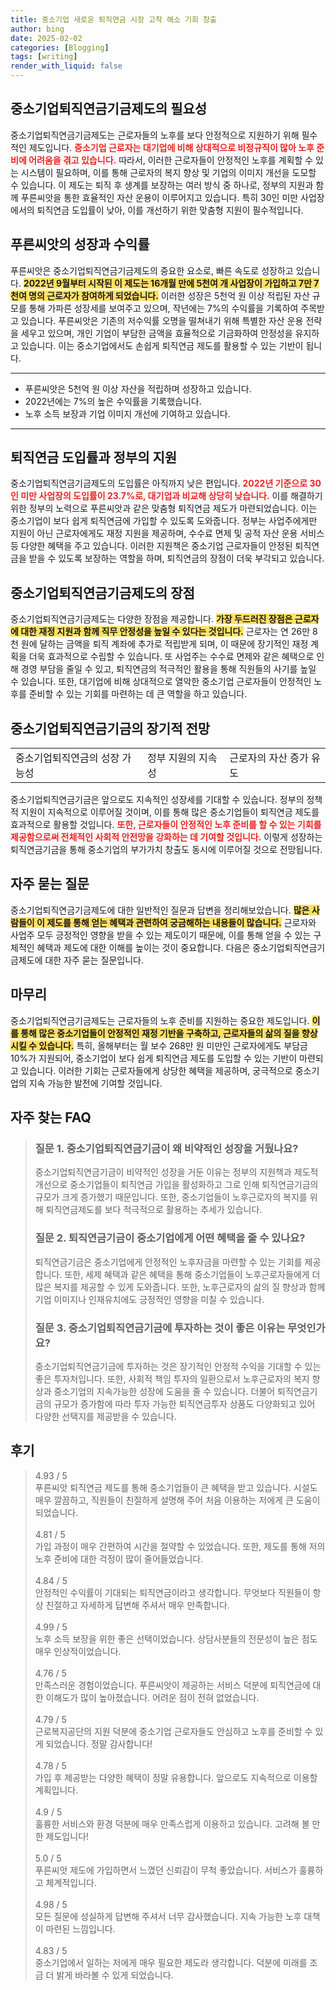 ```yaml
---
title: 중소기업 새로운 퇴직연금 시장 고착 해소 기회 창출
author: bing
date: 2025-02-02
categories: [Blogging]
tags: [writing]
render_with_liquid: false
---
```



<h2 id='중소기업퇴직연금기금제도의 필요성'>중소기업퇴직연금기금제도의 필요성</h2>

<p>중소기업퇴직연금기금제도는 근로자들의 노후를 보다 안정적으로 지원하기 위해 필수적인 제도입니다. <b><span style="color: #ee2323;">중소기업 근로자는 대기업에 비해 상대적으로 비정규직이 많아 노후 준비에 어려움을 겪고 있습니다.</span></b> 따라서, 이러한 근로자들이 안정적인 노후를 계획할 수 있는 시스템이 필요하며, 이를 통해 근로자의 복지 향상 및 기업의 이미지 개선을 도모할 수 있습니다. 이 제도는 퇴직 후 생계를 보장하는 여러 방식 중 하나로, 정부의 지원과 함께 푸른씨앗을 통한 효율적인 자산 운용이 이루어지고 있습니다. 특히 30인 미만 사업장에서의 퇴직연금 도입률이 낮아, 이를 개선하기 위한 맞춤형 지원이 필수적입니다.</p>

<h2 id='푸른씨앗의 성장과 수익률'>푸른씨앗의 성장과 수익률</h2>

<p>푸른씨앗은 중소기업퇴직연금기금제도의 중요한 요소로, 빠른 속도로 성장하고 있습니다. <b><span style="background-color: #ffe066;">2022년 9월부터 시작된 이 제도는 16개월 만에 5천여 개 사업장이 가입하고 7만 7천여 명의 근로자가 참여하게 되었습니다.</span></b> 이러한 성장은 5천억 원 이상 적립된 자산 규모를 통해 가파른 성장세를 보여주고 있으며, 작년에는 7%의 수익률을 기록하여 주목받고 있습니다. 푸른씨앗은 기존의 저수익률 오명을 떨쳐내기 위해 특별한 자산 운용 전략을 세우고 있으며, 개인 기업이 부담한 금액을 효율적으로 기금화하여 안정성을 유지하고 있습니다. 이는 중소기업에서도 손쉽게 퇴직연금 제도를 활용할 수 있는 기반이 됩니다.</p>

<hr />

<ul>
    <li>푸른씨앗은 5천억 원 이상 자산을 적립하며 성장하고 있습니다.</li>
    <li>2022년에는 7%의 높은 수익률을 기록했습니다.</li>
    <li>노후 소득 보장과 기업 이미지 개선에 기여하고 있습니다.</li>
</ul>

<hr />

<h2 id='퇴직연금 도입률과 정부의 지원'>퇴직연금 도입률과 정부의 지원</h2>

<p>중소기업퇴직연금기금제도의 도입률은 아직까지 낮은 편입니다. <b><span style="color: #ee2323;">2022년 기준으로 30인 미만 사업장의 도입률이 23.7%로, 대기업과 비교해 상당히 낮습니다.</span></b> 이를 해결하기 위한 정부의 노력으로 푸른씨앗과 같은 맞춤형 퇴직연금 제도가 마련되었습니다. 이는 중소기업이 보다 쉽게 퇴직연금에 가입할 수 있도록 도와줍니다. 정부는 사업주에게만 지원이 아닌 근로자에게도 재정 지원을 제공하며, 수수료 면제 및 공적 자산 운용 서비스 등 다양한 혜택을 주고 있습니다. 이러한 지원책은 중소기업 근로자들이 안정된 퇴직연금을 받을 수 있도록 보장하는 역할을 하며, 퇴직연금의 장점이 더욱 부각되고 있습니다.</p>

<h2 id='중소기업퇴직연금기금제도의 장점'>중소기업퇴직연금기금제도의 장점</h2>

<p>중소기업퇴직연금기금제도는 다양한 장점을 제공합니다. <b><span style="background-color: #ffe066;">가장 두드러진 장점은 근로자에 대한 재정 지원과 함께 직무 안정성을 높일 수 있다는 것입니다.</span></b> 근로자는 연 26만 8천 원에 달하는 금액을 퇴직 계좌에 추가로 적립받게 되며, 이 때문에 장기적인 재정 계획을 더욱 효과적으로 수립할 수 있습니다. 또 사업주는 수수료 면제와 같은 혜택으로 인해 경영 부담을 줄일 수 있고, 퇴직연금의 적극적인 활용을 통해 직원들의 사기를 높일 수 있습니다. 또한, 대기업에 비해 상대적으로 열악한 중소기업 근로자들이 안정적인 노후를 준비할 수 있는 기회를 마련하는 데 큰 역할을 하고 있습니다.</p>

<h2 id='중소기업퇴직연금기금의 장기적 전망'>중소기업퇴직연금기금의 장기적 전망</h2>

<table>
    <tr>
        <td>중소기업퇴직연금의 성장 가능성</td>
        <td>정부 지원의 지속성</td>
        <td>근로자의 자산 증가 유도</td>
    </tr>
</table>

<p>중소기업퇴직연금기금은 앞으로도 지속적인 성장세를 기대할 수 있습니다. 정부의 정책적 지원이 지속적으로 이루어질 것이며, 이를 통해 많은 중소기업들이 퇴직연금 제도를 효과적으로 활용할 것입니다. <b><span style="color: #ee2323;">또한, 근로자들이 안정적인 노후 준비를 할 수 있는 기회를 제공함으로써 전체적인 사회적 안전망을 강화하는 데 기여할 것입니다.</span></b> 이렇게 성장하는 퇴직연금기금을 통해 중소기업의 부가가치 창출도 동시에 이루어질 것으로 전망됩니다.</p>

<h2 id='자주 묻는 질문'>자주 묻는 질문</h2>

<p>중소기업퇴직연금기금제도에 대한 일반적인 질문과 답변을 정리해보았습니다. <b><span style="background-color: #ffe066;">많은 사람들이 이 제도를 통해 얻는 혜택과 관련하여 궁금해하는 내용들이 많습니다.</span></b> 근로자와 사업주 모두 긍정적인 영향을 받을 수 있는 제도이기 때문에, 이를 통해 얻을 수 있는 구체적인 혜택과 제도에 대한 이해를 높이는 것이 중요합니다. 다음은 중소기업퇴직연금기금제도에 대한 자주 묻는 질문입니다.</p>

<h2 id='마무리'>마무리</h2>

<p>중소기업퇴직연금기금제도는 근로자들의 노후 준비를 지원하는 중요한 제도입니다. <b><span style="background-color: #ffe066;">이를 통해 많은 중소기업들이 안정적인 재정 기반을 구축하고, 근로자들의 삶의 질을 향상시킬 수 있습니다.</span></b> 특히, 올해부터는 월 보수 268만 원 미만인 근로자에게도 부담금 10%가 지원되어, 중소기업이 보다 쉽게 퇴직연금 제도를 도입할 수 있는 기반이 마련되고 있습니다. 이러한 기회는 근로자들에게 상당한 혜택을 제공하며, 궁극적으로 중소기업의 지속 가능한 발전에 기여할 것입니다.</p>


<h2 id='자주_찾는_FAQ'>자주 찾는 FAQ</h2>
<div itemscope="" itemtype="https://schema.org/FAQPage"> 
<blockquote> 
<div itemscope="" itemprop="mainEntity" itemtype="https://schema.org/Question"> 
<h3 itemprop="name">질문 1. 중소기업퇴직연금기금이 왜 비약적인 성장을 거뒀나요?</h3> 
<div itemscope="" itemprop="acceptedAnswer" itemtype="https://schema.org/Answer"> 
<span itemprop="text"> 
<p>중소기업퇴직연금기금이 비약적인 성장을 거둔 이유는 정부의 지원책과 제도적 개선으로 중소기업들이 퇴직연금 가입을 활성화하고 그로 인해 퇴직연금기금의 규모가 크게 증가했기 때문입니다. 또한, 중소기업들이 노후근로자의 복지를 위해 퇴직연금제도를 보다 적극적으로 활용하는 추세가 있습니다.</p> 
</span> 
</div> 
</div> 
<div itemscope="" itemprop="mainEntity" itemtype="https://schema.org/Question"> 
<h3 itemprop="name">질문 2. 퇴직연금기금이 중소기업에게 어떤 혜택을 줄 수 있나요?</h3> 
<div itemscope="" itemprop="acceptedAnswer" itemtype="https://schema.org/Answer"> 
<span itemprop="text"> 
<p>퇴직연금기금은 중소기업에게 안정적인 노후자금을 마련할 수 있는 기회를 제공합니다. 또한, 세제 혜택과 같은 혜택을 통해 중소기업들이 노후근로자들에게 더 많은 복지를 제공할 수 있게 도와줍니다. 또한, 노후근로자의 삶의 질 향상과 함께 기업 이미지나 인재유치에도 긍정적인 영향을 미칠 수 있습니다.</p> 
</span> 
</div> 
</div> 
<div itemscope="" itemprop="mainEntity" itemtype="https://schema.org/Question"> 
<h3 itemprop="name">질문 3. 중소기업퇴직연금기금에 투자하는 것이 좋은 이유는 무엇인가요?</h3> 
<div itemscope="" itemprop="acceptedAnswer" itemtype="https://schema.org/Answer"> 
<span itemprop="text"> 
<p>중소기업퇴직연금기금에 투자하는 것은 장기적인 안정적 수익을 기대할 수 있는 좋은 투자처입니다. 또한, 사회적 책임 투자의 일환으로서 노후근로자의 복지 향상과 중소기업의 지속가능한 성장에 도움을 줄 수 있습니다. 더불어 퇴직연금기금의 규모가 증가함에 따라 투자 가능한 퇴직연금투자 상품도 다양화되고 있어 다양한 선택지를 제공받을 수 있습니다.</p> 
</span> 
</div> 
</div> 
</blockquote> 
</div>
<h2 id='후기'>후기</h2>
<div itemscope itemtype="https://schema.org/Product">
  <blockquote>
  <div itemprop="review" itemscope itemtype="https://schema.org/Review">
      <div itemprop="reviewRating" itemscope itemtype="https://schema.org/Rating"> <span itemprop="ratingValue">4.93</span> / <span itemprop="bestRating">5</span> </div>
      <span itemprop="reviewBody">푸른씨앗 퇴직연금 제도를 통해 중소기업들이 큰 혜택을 받고 있습니다. 시설도 매우 깔끔하고, 직원들이 친절하게 설명해 주어 처음 이용하는 저에게 큰 도움이 되었습니다.</span>
  </div>
  <br>
  <div itemprop="review" itemscope itemtype="https://schema.org/Review">
      <div itemprop="reviewRating" itemscope itemtype="https://schema.org/Rating"> <span itemprop="ratingValue">4.81</span> / <span itemprop="bestRating">5</span> </div>
      <span itemprop="reviewBody">가입 과정이 매우 간편하여 시간을 절약할 수 있었습니다. 또한, 제도를 통해 저의 노후 준비에 대한 걱정이 많이 줄어들었습니다.</span>
  </div>
  <br>
  <div itemprop="review" itemscope itemtype="https://schema.org/Review">
      <div itemprop="reviewRating" itemscope itemtype="https://schema.org/Rating"> <span itemprop="ratingValue">4.84</span> / <span itemprop="bestRating">5</span> </div>
      <span itemprop="reviewBody">안정적인 수익률이 기대되는 퇴직연금이라고 생각합니다. 무엇보다 직원들이 항상 친절하고 자세하게 답변해 주셔서 매우 만족합니다.</span>
  </div>
  <br>
  <div itemprop="review" itemscope itemtype="https://schema.org/Review">
      <div itemprop="reviewRating" itemscope itemtype="https://schema.org/Rating"> <span itemprop="ratingValue">4.99</span> / <span itemprop="bestRating">5</span> </div>
      <span itemprop="reviewBody">노후 소득 보장을 위한 좋은 선택이었습니다. 상담사분들의 전문성이 높은 점도 매우 인상적이었습니다.</span>
  </div>
  <br>
  <div itemprop="review" itemscope itemtype="https://schema.org/Review">
      <div itemprop="reviewRating" itemscope itemtype="https://schema.org/Rating"> <span itemprop="ratingValue">4.76</span> / <span itemprop="bestRating">5</span> </div>
      <span itemprop="reviewBody">만족스러운 경험이었습니다. 푸른씨앗이 제공하는 서비스 덕분에 퇴직연금에 대한 이해도가 많이 높아졌습니다. 어려운 점이 전혀 없었습니다.</span>
  </div>
  <br>
  <div itemprop="review" itemscope itemtype="https://schema.org/Review">
      <div itemprop="reviewRating" itemscope itemtype="https://schema.org/Rating"> <span itemprop="ratingValue">4.79</span> / <span itemprop="bestRating">5</span> </div>
      <span itemprop="reviewBody">근로복지공단의 지원 덕분에 중소기업 근로자들도 안심하고 노후를 준비할 수 있게 되었습니다. 정말 감사합니다!</span>
  </div>
  <br>
  <div itemprop="review" itemscope itemtype="https://schema.org/Review">
      <div itemprop="reviewRating" itemscope itemtype="https://schema.org/Rating"> <span itemprop="ratingValue">4.78</span> / <span itemprop="bestRating">5</span> </div>
      <span itemprop="reviewBody">가입 후 제공받는 다양한 혜택이 정말 유용합니다. 앞으로도 지속적으로 이용할 계획입니다.</span>
  </div>
  <br>
  <div itemprop="review" itemscope itemtype="https://schema.org/Review">
      <div itemprop="reviewRating" itemscope itemtype="https://schema.org/Rating"> <span itemprop="ratingValue">4.9</span> / <span itemprop="bestRating">5</span> </div>
      <span itemprop="reviewBody">훌륭한 서비스와 환경 덕분에 매우 만족스럽게 이용하고 있습니다. 고려해 볼 만한 제도입니다!</span>
  </div>
  <br>
  <div itemprop="review" itemscope itemtype="https://schema.org/Review">
      <div itemprop="reviewRating" itemscope itemtype="https://schema.org/Rating"> <span itemprop="ratingValue">5.0</span> / <span itemprop="bestRating">5</span> </div>
      <span itemprop="reviewBody">푸른씨앗 제도에 가입하면서 느꼈던 신뢰감이 무척 좋았습니다. 서비스가 훌륭하고 체계적입니다.</span>
  </div>
  <br>
  <div itemprop="review" itemscope itemtype="https://schema.org/Review">
      <div itemprop="reviewRating" itemscope itemtype="https://schema.org/Rating"> <span itemprop="ratingValue">4.98</span> / <span itemprop="bestRating">5</span> </div>
      <span itemprop="reviewBody">모든 질문에 성실하게 답변해 주셔서 너무 감사했습니다. 지속 가능한 노후 대책이 마련된 느낌입니다.</span>
  </div>
  <br>
  <div itemprop="review" itemscope itemtype="https://schema.org/Review">
      <div itemprop="reviewRating" itemscope itemtype="https://schema.org/Rating"> <span itemprop="ratingValue">4.83</span> / <span itemprop="bestRating">5</span> </div>
      <span itemprop="reviewBody">중소기업에서 일하는 저에게 매우 필요한 제도라 생각합니다. 덕분에 미래를 조금 더 밝게 바라볼 수 있게 되었습니다.</span>
  </div>
  </blockquote>
</div>
